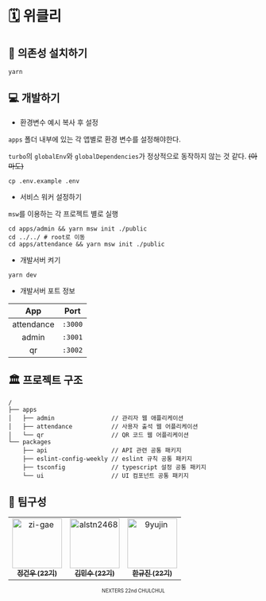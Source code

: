 # 🗓️ 위클리

## 🥡 의존성 설치하기

```shell
yarn
```

## 💻 개발하기

- 환경변수 예시 복사 후 설정

`apps` 폴더 내부에 있는 각 앱별로 환경 변수를 설정해야한다.

`turbo`의 `globalEnv`와 `globalDependencies`가 정상적으로 동작하지 않는 것 같다. ~~(아마도)~~

```shell
cp .env.example .env
```

- 서비스 워커 설정하기

`msw`를 이용하는 각 프로젝트 별로 실행

```shell
cd apps/admin && yarn msw init ./public
cd ../../ # root로 이동
cd apps/attendance && yarn msw init ./public
```

- 개발서버 켜기

```shell
yarn dev
```

- 개발서버 포트 정보

|    App     |  Port   |
| :--------: | :-----: |
| attendance | `:3000` |
|   admin    | `:3001` |
|     qr     | `:3002` |

## 🏛️ 프로젝트 구조

```
/
├── apps
│   ├── admin                // 관리자 웹 애플리케이션
│   ├── attendance           // 사용자 출석 웹 어플리케이션
│   └── qr                   // QR 코드 웹 어플리케이션
└── packages
    ├── api                  // API 관련 공통 패키지
    ├── eslint-config-weekly // eslint 규칙 공통 패키지
    ├── tsconfig             // typescript 설정 공통 패키지
    └── ui                   // UI 컴포넌트 공통 패키지
```

## 🐥 팀구성

<table>
  <tr>
    <td align="center">
      <a href="https://github.com/zi-gae">
        <img
          src="https://avatars.githubusercontent.com/u/39829378?v=4?s=100"
          width="100px;"
          alt="zi-gae"
        />
        <br />
        <sub>
         <b>정건우 (22기)</b>
        </sub>
      </a>
    </td>
    <td align="center">
      <a href="https://github.com/alstn2468">
        <img
          src="https://avatars.githubusercontent.com/u/30997311?v=4?s=100"
          width="100px;"
          alt="alstn2468"
        />
        <br />
        <sub>
          <b>김민수 (22기)</b>
        </sub>
      </a>
    </td>
    <td align="center">
      <a href="https://github.com/9yujin">
        <img
          src="https://avatars.githubusercontent.com/u/55226431?v=4?s=100"
          width="100px;"
          alt="9yujin"
        />
        <br />
        <sub>
          <b>한규진 (22기)</b>
        </sub>
      </a>
    </td>
  </tr>
</table>

<div align='center'>
  <sub>
    <sup>
      NEXTERS 22nd CHULCHUL
    </sup>
  </sub>
</div>
